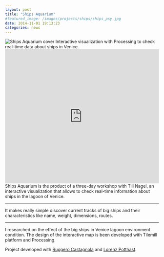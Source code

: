 ```yaml
---
layout: post
title: "Ships Aquarium"
#featured_image: /images/projects/ships/ships_psy.jpg
date: 2014-11-01 19:13:23
categories: news
---
```

<img src="http://payload138.cargocollective.com/1/10/325579/5074354/ships_psy.jpg" alt="Ships Aquarium cover">
Interactive visualization with Processing to check real-time data about ships in Venice.

<br>
<iframe src="https://player.vimeo.com/video/59518870?color=e74c3c&title=0&byline=0&portrait=0" width="100%" height="440" frameborder="0" webkitallowfullscreen mozallowfullscreen allowfullscreen></iframe>

<br>
Ships Aquarium is the product of a three-day workshop with Till Nagel, an interactive visualization that allows to check real-time information about ships in the lagoon of Venice.
<hr>
<div class="highlight">
It makes really simple discover current tracks of big ships and their characteristics like name, weight, dimensions, routes.
</div>
<hr>
I researched on the effect of the big ships in Venice lagoon environment condition. The design of the interactive map is been developed with Tilemill platform and Processing.

<img src="http://payload138.cargocollective.com/1/10/325579/5074354/sa2.png" alt="">

<img src="http://payload138.cargocollective.com/1/10/325579/5074354/sa1.png" alt="">

<img src="http://payload138.cargocollective.com/1/10/325579/5074354/sa3.png" alt="">

Project developed with <a href="http://ruggerocastagnola.com/" target="_blank">Ruggero Castagnola</a> and <a href="http://www.lorenzpotthast.de/" target="_blank">Lorenz Potthast</a>.
